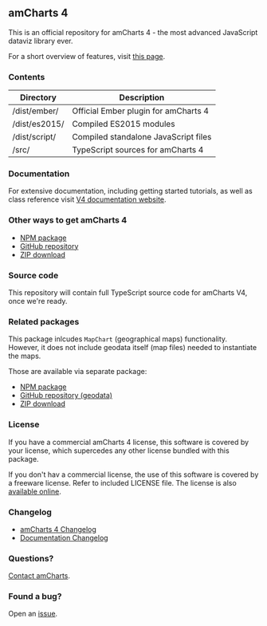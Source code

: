 ## amCharts 4

This is an official repository for amCharts 4 - the most advanced JavaScript
dataviz library ever.

For a short overview of features, visit [this page](https://www.amcharts.com/v4).


### Contents

|Directory|Description|
|---------|-----------|
|/dist/ember/|Official Ember plugin for amCharts 4|
|/dist/es2015/|Compiled ES2015 modules|
|/dist/script/|Compiled standalone JavaScript files|
|/src/|TypeScript sources for amCharts 4|


### Documentation

For extensive documentation, including getting started tutorials, as well
as class reference visit [V4 documentation website](https://www.amcharts.com/docs/v4).


### Other ways to get amCharts 4

* [NPM package](https://www.npmjs.com/package/@amcharts/amcharts4)
* [GitHub repository](https://github.com/amcharts/amcharts4)
* [ZIP download](https://www.amcharts.com/download/download-v4/)


### Source code

This repository will contain full TypeScript source code for amCharts V4, once we're ready.

### Related packages

This package inlcudes `MapChart` (geographical maps) functionality. However,
it does not include geodata itself (map files) needed to instantiate the maps.

Those are available via separate package:

* [NPM package](https://www.npmjs.com/package/@amcharts/amcharts4-geodata)
* [GitHub repository (geodata)](https://github.com/amcharts/amcharts4-geodata)
* [ZIP download](https://www.amcharts.com/download/download-v4/)


### License

If you have a commercial amCharts 4 license, this software is covered by your
license, which supercedes any other license bundled with this package.

If you don't hav a commercial license, the use of this software is covered by
a freeware license. Refer to included LICENSE file. The license is also
[available online](https://github.com/amcharts/amcharts4/blob/master/dist/script/LICENSE).


### Changelog

* [amCharts 4 Changelog](https://github.com/amcharts/amcharts4/blob/master/dist/es2015/CHANGELOG.md)
* [Documentation Changelog](https://www.amcharts.com/docs/v4/changelog/)


### Questions?

[Contact amCharts](mailto:contact@amcharts.com).


### Found a bug?

Open an [issue](https://github.com/amcharts/amcharts4/issues).
